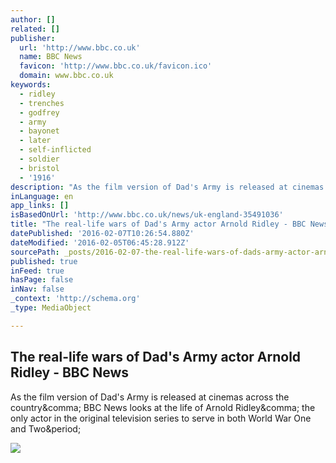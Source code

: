 ```yaml
---
author: []
related: []
publisher:
  url: 'http://www.bbc.co.uk'
  name: BBC News
  favicon: 'http://www.bbc.co.uk/favicon.ico'
  domain: www.bbc.co.uk
keywords:
  - ridley
  - trenches
  - godfrey
  - army
  - bayonet
  - later
  - self-inflicted
  - soldier
  - bristol
  - '1916'
description: "As the film version of Dad's Army is released at cinemas across the country, BBC News looks at the life of Arnold Ridley, the only actor in the original television series to serve in both World War One and Two."
inLanguage: en
app_links: []
isBasedOnUrl: 'http://www.bbc.co.uk/news/uk-england-35491036'
title: "The real-life wars of Dad's Army actor Arnold Ridley - BBC News"
datePublished: '2016-02-07T10:26:54.880Z'
dateModified: '2016-02-05T06:45:28.912Z'
sourcePath: _posts/2016-02-07-the-real-life-wars-of-dads-army-actor-arnold-ridley-bbc-n.md
published: true
inFeed: true
hasPage: false
inNav: false
_context: 'http://schema.org'
_type: MediaObject

---
```

<article style=""><h1>The real-life wars of Dad's Army actor Arnold Ridley - BBC News</h1><p>As the film version of Dad's Army is released at cinemas across the country&amp;comma; BBC News looks at the life of Arnold Ridley&amp;comma; the only actor in the original television series to serve in both World War One and Two&amp;period;</p><img src="http://ichef.bbci.co.uk/news/1024/cpsprodpb/1E3B/production/_88093770_ridley-soldier2.jpg" /></article>